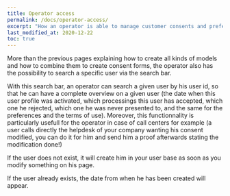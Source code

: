 ```yaml
---
title: Operator access
permalink: /docs/operator-access/
excerpt: "How an operator is able to manage customer consents and preferences ?"
last_modified_at: 2020-12-22
toc: true
---
```


More than the previous pages explaining how to create all kinds of models and how to combine them to create consent forms, the operator also has the possibility to search a specific user via the search bar. 

With this search bar, an operator can search a given user by his user id, so that he can have a complete overview on a given user (the date when this user profile was activated, which processings this user has accepted, which one he rejected, which one he was never presented to, and the same for the preferences and the terms of use). Moreover, this functionnality is particularly usefull for the operator in case of call centers for example (a user calls directly the helpdesk of your company wanting his consent modified, you can do it for him and send him a proof afterwards stating the modification done!)

If the user does not exist, it will create him in your user base as soon as you modify something on his page. 

If the user already exists, the date from when he has been created will appear. 
